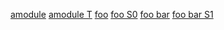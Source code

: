 <!-- cargo-rdme start -->

[amodule](https://docs.rs/integration_test/latest/integration_test/amodule/)
[amodule T](https://docs.rs/integration_test/latest/integration_test/amodule/trait.T.html)
[foo](https://docs.rs/integration_test/latest/integration_test/foo/)
[foo S0](https://docs.rs/integration_test/latest/integration_test/foo/struct.S0.html)
[foo bar](https://docs.rs/integration_test/latest/integration_test/foo/bar/)
[foo bar S1](https://docs.rs/integration_test/latest/integration_test/foo/bar/struct.S1.html)

<!-- cargo-rdme end -->
